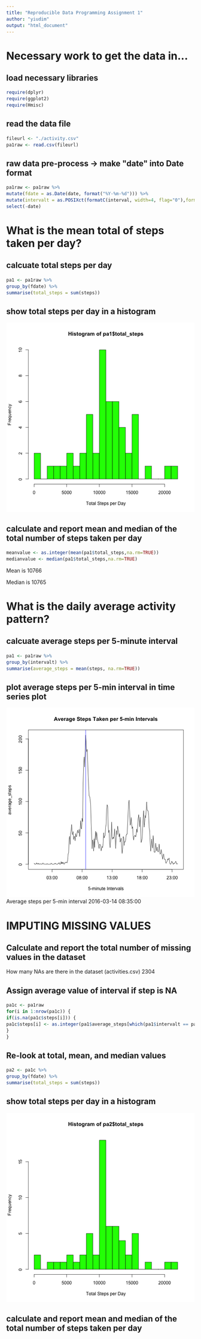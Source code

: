 ```yaml
---
title: "Reproducible Data Programming Assignment 1"
author: "yiudim"
output: "html_document"
---
```


# Necessary work to get the data in...
## load necessary libraries

```r
require(dplyr)
require(ggplot2)
require(Hmisc)
```
	
## read the data file

```r
fileurl <- "./activity.csv"
pa1raw <- read.csv(fileurl)
```

## raw data pre-process -> make "date" into Date format

```r
pa1raw <- pa1raw %>% 
mutate(fdate = as.Date(date, format("%Y-%m-%d"))) %>% 
mutate(intervalt = as.POSIXct(formatC(interval, width=4, flag="0"),format="%H%M")) %>%
select(-date)
```
		

# What is the mean total of steps taken per day?
## calcuate total steps per day

```r
pa1 <- pa1raw %>% 
group_by(fdate) %>%
summarise(total_steps = sum(steps))
```

## show total steps per day in a histogram
![plot of chunk unnamed-chunk-5](figure/unnamed-chunk-5-1.png)

## calculate and report mean and median of the total number of steps taken per day

```r
meanvalue <- as.integer(mean(pa1$total_steps,na.rm=TRUE))
medianvalue <- median(pa1$total_steps,na.rm=TRUE)
```

Mean is 10766

Median is 10765


# What is the daily average activity pattern?
## calcuate average steps per 5-minute interval

```r
pa1 <- pa1raw %>% 
group_by(intervalt) %>%
summarise(average_steps = mean(steps, na.rm=TRUE))
```

## plot average steps per 5-min interval in time series plot
![plot of chunk unnamed-chunk-8](figure/unnamed-chunk-8-1.png)
Average steps per 5-min interval 2016-03-14 08:35:00


# IMPUTING MISSING VALUES 
## Calculate and report the total number of missing values in the dataset
How many NAs are there in the dataset (activities.csv) 2304

## Assign average value of interval if step is NA

```r
pa1c <- pa1raw
for(i in 1:nrow(pa1c)) {
if(is.na(pa1c$steps[i])) {
pa1c$steps[i] <- as.integer(pa1$average_steps[which(pa1$intervalt == pa1c$intervalt[i])])
}
}
```

## Re-look at total, mean, and median values

```r
pa2 <- pa1c %>% 
group_by(fdate) %>%
summarise(total_steps = sum(steps))
```

## show total steps per day in a histogram
![plot of chunk unnamed-chunk-11](figure/unnamed-chunk-11-1.png)

## calculate and report mean and median of the total number of steps taken per day














